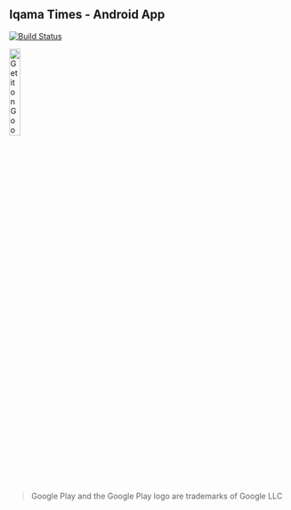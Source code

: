 ## Iqama Times - Android App

[![Build Status](https://travis-ci.org/amrabed/Iqama.svg?branch=master)](https://travis-ci.org/amrabed/Iqama)


<a href='https://play.google.com/store/apps/details?id=community.icb.iqama&pcampaignid=MKT-Other-global-all-co-prtnr-py-PartBadge-Mar2515-1' target="_blank"><img alt='Get it on Google Play' src='https://play.google.com/intl/en_us/badges/images/generic/en_badge_web_generic.png' width="20%"/></a>

> Google Play and the Google Play logo are trademarks of Google LLC
